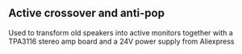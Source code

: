 ## Active crossover and anti-pop

Used to transform old speakers into active monitors together with a TPA3116 stereo amp board and a 24V power supply from Aliexpress

